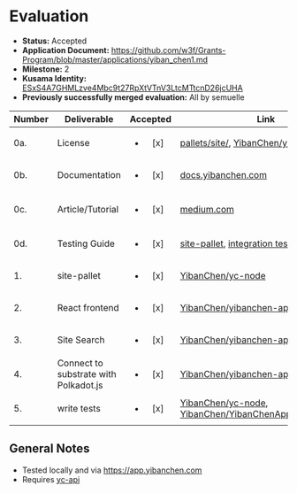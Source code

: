 # Evaluation

- **Status:** Accepted
- **Application Document:** https://github.com/w3f/Grants-Program/blob/master/applications/yiban_chen1.md
- **Milestone:** 2
- **Kusama Identity:** [ESxS4A7GHMLzve4Mbc9t27RpXtVTnV3LtcMTtcnD26jcUHA](https://polkascan.io/pre/kusama/account/ESxS4A7GHMLzve4Mbc9t27RpXtVTnV3LtcMTtcnD26jcUHA)
- **Previously successfully merged evaluation:** All by semuelle

| Number | Deliverable                           |        Accepted        | Link                                                                                                                                                                                                                                                                             | Evaluation Notes                                                                                                                          |
| ------ | ------------------------------------- | :--------------------: | -------------------------------------------------------------------------------------------------------------------------------------------------------------------------------------------------------------------------------------------------------------------------------- | ----------------------------------------------------------------------------------------------------------------------------------------- |
| 0a.    | License                               | <ul><li>[x] </li></ul> | [pallets/site/](https://github.com/YibanChen/yc-node/blob/52fd8ccc6bf140dec34f83081a1c209b3e1d7639/pallets/site/Cargo.toml#L1), [YibanChen/yibanchen-app](https://github.com/YibanChen/yibanchen-app/blob/6018cbe5f631fb813d7f5e25dbfa4e218f4e3c70/LICENSE)                      | Apache 2.0                                                                                                                                |
| 0b.    | Documentation                         | <ul><li>[x] </li></ul> | [docs.yibanchen.com](https://docs.yibanchen.com)                                                                                                                                                                                                                                 | See also Medium article below and [yc-node/docs](https://github.com/YibanChen/yc-node/tree/52fd8ccc6bf140dec34f83081a1c209b3e1d7639/docs) |
| 0c.    | Article/Tutorial                      | <ul><li>[x] </li></ul> | [medium.com](https://medium.com/@david.rhodus/yiban-chen-sites-dapp-tutorial-f75c689c2db8)                                                                                                                                                                                       | Website hosting walkthrough with screenshots                                                                                              |
| 0d.    | Testing Guide                         | <ul><li>[x] </li></ul> | [site-pallet](https://github.com/YibanChen/yc-node/blob/52fd8ccc6bf140dec34f83081a1c209b3e1d7639/docs/site-test-guide.md), [integration tests](https://github.com/YibanChen/YibanChenAppSeleniumTests/tree/0374e34570f2c2b463eaacca947237737670f02f#readme)                      | —                                                                                                                                         |
| 1.     | site-pallet                           | <ul><li>[x] </li></ul> | [YibanChen/yc-node](https://github.com/YibanChen/yc-node/tree/52fd8ccc6bf140dec34f83081a1c209b3e1d7639/pallets/site)                                                                                                                                                             | Creating, listing, selling & deleting sites                                                                                               |
| 2.     | React frontend                        | <ul><li>[x] </li></ul> | [YibanChen/yibanchen-app](https://github.com/YibanChen/yibanchen-app/tree/6018cbe5f631fb813d7f5e25dbfa4e218f4e3c70)                                                                                                                                                              | Hosted version: https://app.yibanchen.com/                                                                                                |
| 3.     | Site Search                           | <ul><li>[x] </li></ul> | [YibanChen/yibanchen-app](https://github.com/YibanChen/yibanchen-app/blob/6018cbe5f631fb813d7f5e25dbfa4e218f4e3c70/src/pages/AllSites.js#L118)                                                                                                                                   | —                                                                                                                                         |
| 4.     | Connect to substrate with Polkadot.js | <ul><li>[x] </li></ul> | [YibanChen/yibanchen-app](https://github.com/YibanChen/yibanchen-app/blob/6018cbe5f631fb813d7f5e25dbfa4e218f4e3c70/src/pages/Settings.js#L135-L149)                                                                                                                              | —                                                                                                                                         |
| 5.     | write tests                           | <ul><li>[x] </li></ul> | [YibanChen/yc-node](https://github.com/YibanChen/yc-node/blob/52fd8ccc6bf140dec34f83081a1c209b3e1d7639/pallets/site/src/tests.rs), [YibanChen/YibanChenAppSeleniumTests](https://github.com/YibanChen/YibanChenAppSeleniumTests/commit/0374e34570f2c2b463eaacca947237737670f02f) | —                                                                                                                                         |

## General Notes

- Tested locally and via https://app.yibanchen.com
- Requires [yc-api](https://github.com/YibanChen/yc-api)
